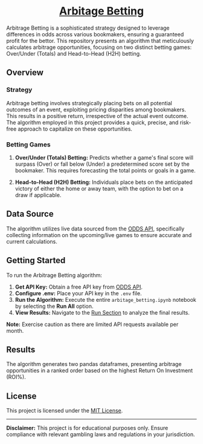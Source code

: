 
<center>

# <u>**Arbitage Betting**</u>



</center>

Arbitrage Betting is a sophisticated strategy designed to leverage differences in odds across various bookmakers, ensuring a guaranteed profit for the bettor. This repository presents an algorithm that meticulously calculates arbitrage opportunities, focusing on two distinct betting games: Over/Under (Totals) and Head-to-Head (H2H) betting.

## Overview

### Strategy

Arbitrage betting involves strategically placing bets on all potential outcomes of an event, exploiting pricing disparities among bookmakers. This results in a positive return, irrespective of the actual event outcome. The algorithm employed in this project provides a quick, precise, and risk-free approach to capitalize on these opportunities.

### Betting Games

1. **Over/Under (Totals) Betting:** Predicts whether a game's final score will surpass (Over) or fall below (Under) a predetermined score set by the bookmaker. This requires forecasting the total points or goals in a game.

2. **Head-to-Head (H2H) Betting:** Individuals place bets on the anticipated victory of either the home or away team, with the option to bet on a draw if applicable.

## Data Source

The algorithm utilizes live data sourced from the [ODDS API](https://the-odds-api.com/), specifically collecting information on the upcoming/live games to ensure accurate and current calculations.

## Getting Started

To run the Arbitrage Betting algorithm:

1. **Get API Key:** Obtain a free API key from [ODDS API](https://the-odds-api.com/#get-access).
2. **Configure .env:** Place your API key in the `.env` file.
3. **Run the Algorithm:** Execute the entire `arbitage_betting.ipynb` notebook by selecting the **Run All** option.
4. **View Results:** Navigate to the [Run Section](https://github.com/StamTheo28/arbitage-betting/blob/main/arbitage_betting.ipynb) to analyze the final results.

**Note:** Exercise caution as there are limited API requests available per month.

## Results

The algorithm generates two pandas dataframes, presenting arbitrage opportunities in a ranked order based on the highest Return On Investment (ROI%).

## License

This project is licensed under the [MIT License](LICENSE).

---

**Disclaimer:** This project is for educational purposes only. Ensure compliance with relevant gambling laws and regulations in your jurisdiction.

